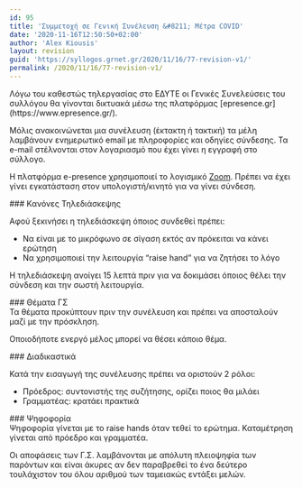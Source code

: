 ```yaml
---
id: 95
title: 'Συμμετοχή σε Γενική Συνέλευση &#8211; Μέτρα COVID'
date: '2020-11-16T12:50:50+02:00'
author: 'Alex Kiousis'
layout: revision
guid: 'https://syllogos.grnet.gr/2020/11/16/77-revision-v1/'
permalink: /2020/11/16/77-revision-v1/
---
```


<div class="wp-block-group"><div class="wp-block-group__inner-container"><div class="wp-block-group"><div class="wp-block-group__inner-container">Λόγω του καθεστώς τηλεργασίας στο ΕΔΥΤΕ οι Γενικές Συνελεύσεις του συλλόγου θα γίνονται δικτυακά μέσω της πλατφόρμας [epresence.gr](https://www.epresence.gr/).

Μόλις ανακοινώνεται μια συνέλευση (έκτακτη ή τακτική) τα μέλη λαμβάνουν ενημερωτικό email με πληροφορίες και οδηγίες σύνδεσης. Τα e-mail στέλνονται στον λογαριασμό που έχει γίνει η εγγραφή στο σύλλογο.

Η πλατφόρμα e-presence χρησιμοποιεί το λογισμικό [Zoom](https://zoom.us/). Πρέπει να έχει γίνει εγκατάσταση στον υπολογιστή/κινητό για να γίνει σύνδεση.

</div></div></div></div><div class="wp-block-group"><div class="wp-block-group__inner-container">### Κανόνες Τηλεδιάσκεψης

Αφού ξεκινήσει η τηλεδιάσκεψη όποιος συνδεθεί πρέπει:

- Να είναι με το μικρόφωνο σε σίγαση εκτός αν πρόκειται να κάνει ερώτηση
- Να χρησιμοποιεί την λειτουργία “raise hand” για να ζητήσει το λόγο

Η τηλεδιάσκεψη ανοίγει 15 λεπτά πριν για να δοκιμάσει όποιος θέλει την σύνδεση και την σωστή λειτουργία.

</div></div><div class="wp-block-group"><div class="wp-block-group__inner-container"><div class="wp-block-group"><div class="wp-block-group__inner-container">### Θέματα ΓΣ

</div></div>Τα θέματα προκύπτουν πριν την συνέλευση και πρέπει να αποσταλούν μαζί με την πρόσκληση.

Οποιοδήποτε ενεργό μέλος μπορεί να θέσει κάποιο θέμα.

</div></div>### Διαδικαστικά

Κατά την εισαγωγή της συνέλευσης πρέπει να οριστούν 2 ρόλοι:

- Πρόεδρος: συντονιστής της συζήτησης, ορίζει ποιος θα μιλάει
- Γραμματέας: κρατάει πρακτικά

<div class="wp-block-group"><div class="wp-block-group__inner-container">### Ψηφοφορία

</div></div>Ψηφοφορία γίνεται με το raise hands όταν τεθεί το ερώτημα.  
Καταμέτρηση γίνεται από πρόεδρο και γραμματέα.

Οι αποφάσεις των Γ.Σ. λαμβάνονται με απόλυτη πλειοψηφία των παρόντων και είναι άκυρες αν δεν παραβρεθεί το ένα δεύτερο τουλάχιστον του όλου αριθμού των ταμειακώς εντάξει μελών.